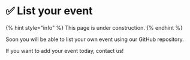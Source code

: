 # ✅ List your event

{% hint style="info" %}
This page is under construction.
{% endhint %}

Soon you will be able to list your own event using our GitHub repository.

If you want to add your event today, contact us!
